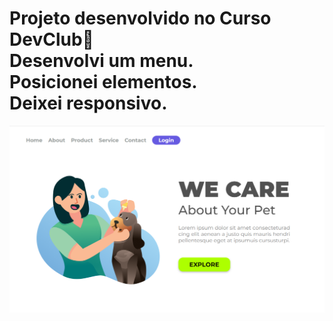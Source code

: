 <h1>Projeto desenvolvido no Curso DevClub🚀
<br>
Desenvolvi um menu.
<br>
Posicionei elementos.
<br>
Deixei responsivo. </h1>

<img src="https://github.com/eduardanogueira11/We-care-projeto-responsivo/blob/master/Captura%20de%20Tela%20(73).png?raw=true">
